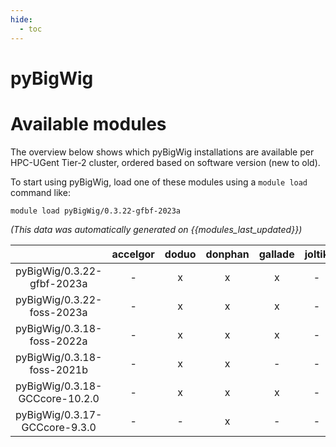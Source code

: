 ```yaml
---
hide:
  - toc
---
```


pyBigWig
========

# Available modules


The overview below shows which pyBigWig installations are available per HPC-UGent Tier-2 cluster, ordered based on software version (new to old).

To start using pyBigWig, load one of these modules using a `module load` command like:

```shell
module load pyBigWig/0.3.22-gfbf-2023a
```

*(This data was automatically generated on {{modules_last_updated}})*  

| |accelgor|doduo|donphan|gallade|joltik|shinx|skitty|
| :---: | :---: | :---: | :---: | :---: | :---: | :---: | :---: |
|pyBigWig/0.3.22-gfbf-2023a|-|x|x|x|-|x|x|
|pyBigWig/0.3.22-foss-2023a|-|x|x|x|-|x|-|
|pyBigWig/0.3.18-foss-2022a|-|x|x|x|-|-|-|
|pyBigWig/0.3.18-foss-2021b|-|x|x|-|-|-|-|
|pyBigWig/0.3.18-GCCcore-10.2.0|-|x|x|x|-|-|-|
|pyBigWig/0.3.17-GCCcore-9.3.0|-|-|x|-|-|-|-|
